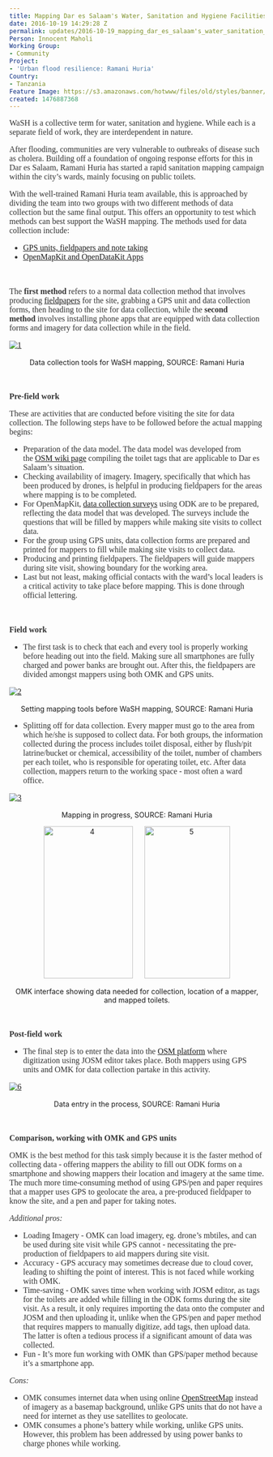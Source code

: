 ```yaml
---
title: Mapping Dar es Salaam's Water, Sanitation and Hygiene Facilities
date: 2016-10-19 14:29:28 Z
permalink: updates/2016-10-19_mapping_dar_es_salaam's_water_sanitation_and_hygiene_facilities
Person: Innocent Maholi
Working Group:
- Community
Project:
- 'Urban flood resilience: Ramani Huria'
Country:
- Tanzania
Feature Image: https://s3.amazonaws.com/hotwww/files/old/styles/banner/public/2.jpg
created: 1476887368
---
```


<p style="color: #333333; font-family: Georgia, 'Times New Roman', 'Bitstream Charter', Times, serif; font-size: 16px; font-style: normal; font-variant-ligatures: normal; font-variant-caps: normal; font-weight: normal;"><span style="font-weight: 400;">WaSH is a collective term for water, sanitation and hygiene. While each is a separate field of work, they are interdependent in nature.</span></p><p style="color: #333333; font-family: Georgia, 'Times New Roman', 'Bitstream Charter', Times, serif; font-size: 16px; font-style: normal; font-variant-ligatures: normal; font-variant-caps: normal; font-weight: normal;"><span style="font-weight: 400;">After flooding, communities are very vulnerable to outbreaks of disease such as cholera. Building off a foundation of ongoing response efforts for this in Dar es Salaam, Ramani Huria has started a rapid sanitation mapping campaign within the city’s wards, mainly focusing on public toilets.</span></p><p style="color: #333333; font-family: Georgia, 'Times New Roman', 'Bitstream Charter', Times, serif; font-size: 16px; font-style: normal; font-variant-ligatures: normal; font-variant-caps: normal; font-weight: normal;"><span style="font-weight: 400;">With the well-trained Ramani Huria team available, this is approached by dividing the team into two groups with two different methods of data collection but the same final output. This offers an opportunity to test which methods can best support the WaSH mapping. The methods used for data collection include:</span></p><ul style="color: #333333; font-family: Georgia, 'Times New Roman', 'Bitstream Charter', Times, serif; font-size: 16px; font-style: normal; font-variant-ligatures: normal; font-variant-caps: normal; font-weight: normal;"><li style="font-weight: 400;"><a href="http://ramanihuria.org/data-collection-tools/">GPS units, fieldpapers and note taking</a></li><li style="font-weight: 400;"><span style="font-weight: 400;"><a href="http://openmapkit.org/">OpenMapKit and OpenDataKit Apps</a></span></li></ul><p style="color: #333333; font-family: Georgia, 'Times New Roman', 'Bitstream Charter', Times, serif; font-size: 16px; font-style: normal; font-variant-ligatures: normal; font-variant-caps: normal; font-weight: normal;">&nbsp;</p><p style="color: #333333; font-family: Georgia, 'Times New Roman', 'Bitstream Charter', Times, serif; font-size: 16px; font-style: normal; font-variant-ligatures: normal; font-variant-caps: normal; font-weight: normal;"><span style="font-weight: 400;">The&nbsp;</span><strong style="font-weight: bold !important;">first method</strong><span style="font-weight: 400;">&nbsp;refers to a normal data collection method that involves producing&nbsp;</span><a href="http://fieldpapers.org/">fieldpapers</a><span style="font-weight: 400;">&nbsp;for the site, grabbing a GPS unit and data collection forms, then heading to the site for data collection, while the&nbsp;</span><strong style="font-weight: bold !important;">second method</strong><span style="font-weight: 400;">&nbsp;involves installing phone apps that are equipped with data collection forms and imagery for data collection while in the field.</span></p><p style="color: #333333; font-family: Georgia, 'Times New Roman', 'Bitstream Charter', Times, serif; font-size: 16px; font-style: normal; font-variant-ligatures: normal; font-variant-caps: normal; font-weight: normal;"><a href="http://ramanihuria.org/wp-content/uploads/2016/10/1.png"><img class="aligncenter wp-image-1284 size-full" style="display: block; margin-left: auto; margin-right: auto;" src="http://ramanihuria.org/wp-content/uploads/2016/10/1.png" alt="1" style="width:602px;height:338px"></a></p><p style="text-align: center;"><span style="font-weight: 400;">Data collection tools for WaSH mapping, SOURCE: Ramani Huria</span></p><p style="color: #333333; font-family: Georgia, 'Times New Roman', 'Bitstream Charter', Times, serif; font-size: 16px; font-style: normal; font-variant-ligatures: normal; font-variant-caps: normal; font-weight: normal;">&nbsp;</p><p style="color: #333333; font-family: Georgia, 'Times New Roman', 'Bitstream Charter', Times, serif; font-size: 16px; font-style: normal; font-variant-ligatures: normal; font-variant-caps: normal; font-weight: normal;"><strong style="font-weight: bold !important;">Pre-field work</strong></p><p style="color: #333333; font-family: Georgia, 'Times New Roman', 'Bitstream Charter', Times, serif; font-size: 16px; font-style: normal; font-variant-ligatures: normal; font-variant-caps: normal; font-weight: normal;"><span style="font-weight: 400;">These are activities that are conducted before visiting the site for data collection. The following steps have to be followed before the actual mapping begins:</span></p><ul style="color: #333333; font-family: Georgia, 'Times New Roman', 'Bitstream Charter', Times, serif; font-size: 16px; font-style: normal; font-variant-ligatures: normal; font-variant-caps: normal; font-weight: normal;"><li style="font-weight: 400;"><span style="font-weight: 400;">Preparation of the data model. The data model was developed from the&nbsp;</span><a href="http://wiki.openstreetmap.org/wiki/Tag:amenity%3Dtoilets">OSM wiki page</a><span style="font-weight: 400;">&nbsp;compiling the toilet tags that are applicable to Dar es Salaam’s situation.</span></li><li style="font-weight: 400;"><span style="font-weight: 400;">Checking availability of imagery. Imagery, specifically that which has been produced by drones, is helpful in producing fieldpapers for the areas where mapping is to be completed.</span></li><li style="font-weight: 400;"><span style="font-weight: 400;">For OpenMapKit,&nbsp;</span><a href="http://openmapkit.org/docs_odkformsforomk.html">data collection surveys</a><span style="font-weight: 400;">&nbsp;using ODK are to be prepared, reflecting the data model that was developed. The surveys include the questions that will be filled by mappers while making site visits to collect data.</span></li><li style="font-weight: 400;"><span style="font-weight: 400;">For the group using GPS units, data collection forms are prepared and printed for mappers to fill while making site visits to collect data.</span></li><li style="font-weight: 400;"><span style="font-weight: 400;">Producing and printing fieldpapers. The fieldpapers will guide mappers during site visit, showing boundary for the working area.</span></li><li style="font-weight: 400;"><span style="font-weight: 400;">Last but not least, making official contacts with the ward’s local leaders is a critical activity to take place before mapping. This is done through official lettering.</span></li></ul><p style="color: #333333; font-family: Georgia, 'Times New Roman', 'Bitstream Charter', Times, serif; font-size: 16px; font-style: normal; font-variant-ligatures: normal; font-variant-caps: normal; font-weight: normal;">&nbsp;</p><p style="color: #333333; font-family: Georgia, 'Times New Roman', 'Bitstream Charter', Times, serif; font-size: 16px; font-style: normal; font-variant-ligatures: normal; font-variant-caps: normal; font-weight: normal;"><strong style="font-weight: bold !important;">Field work</strong></p><ul style="color: #333333; font-family: Georgia, 'Times New Roman', 'Bitstream Charter', Times, serif; font-size: 16px; font-style: normal; font-variant-ligatures: normal; font-variant-caps: normal; font-weight: normal;"><li style="font-weight: 400;"><span style="font-weight: 400;">The first task is to check that each and every tool is properly working before heading out into the field. Making sure all smartphones are fully charged and power banks are brought out. After this, the fieldpapers are divided amongst mappers using both OMK and GPS units.</span></li></ul><p style="color: #333333; font-family: Georgia, 'Times New Roman', 'Bitstream Charter', Times, serif; font-size: 16px; font-style: normal; font-variant-ligatures: normal; font-variant-caps: normal; font-weight: normal;"><a href="http://ramanihuria.org/wp-content/uploads/2016/10/2.jpg"><img class="aligncenter wp-image-1285 " style="display: block; margin-left: auto; margin-right: auto;" src="http://ramanihuria.org/wp-content/uploads/2016/10/2.jpg" alt="2" style="width:538px;height:302px"></a></p><p style="text-align: center;"><span style="font-weight: 400;">Setting mapping tools before WaSH mapping, SOURCE: Ramani Huria</span></p><ul style="color: #333333; font-family: Georgia, 'Times New Roman', 'Bitstream Charter', Times, serif; font-size: 16px; font-style: normal; font-variant-ligatures: normal; font-variant-caps: normal; font-weight: normal;"><li style="font-weight: 400;"><span style="font-weight: 400;">Splitting off for data collection. Every mapper must go to the area from which he/she is supposed to collect data. For both groups, the information collected during the process includes toilet disposal, either by flush/pit latrine/bucket or chemical, accessibility of the toilet, number of chambers per each toilet, who is responsible for operating toilet, etc. After data collection, mappers return to the working space - most often a ward office.</span></li></ul><p style="color: #333333; font-family: Georgia, 'Times New Roman', 'Bitstream Charter', Times, serif; font-size: 16px; font-style: normal; font-variant-ligatures: normal; font-variant-caps: normal; font-weight: normal;"><a href="http://ramanihuria.org/wp-content/uploads/2016/10/3.jpg"><img class="aligncenter wp-image-1286 " style="display: block; margin-left: auto; margin-right: auto;" src="http://ramanihuria.org/wp-content/uploads/2016/10/3.jpg" alt="3" style="width:567px;height:319px"></a></p><p style="text-align: center;"><span style="font-weight: 400;">Mapping in progress, SOURCE: Ramani Huria</span></p><p style="text-align: center;"><a href="http://ramanihuria.org/wp-content/uploads/2016/10/4.png"><img class="alignnone wp-image-1287 size-medium" src="http://ramanihuria.org/wp-content/uploads/2016/10/4-176x300.png" alt="4" style="width:176px;height:300px"></a>&nbsp; &nbsp; &nbsp;&nbsp;<a href="http://ramanihuria.org/wp-content/uploads/2016/10/5.jpg"><img class="alignnone wp-image-1288 size-medium" src="http://ramanihuria.org/wp-content/uploads/2016/10/5-169x300.jpg" alt="5" style="width:169px;height:300px"></a></p><p style="text-align: center;"><span style="font-weight: 400;">OMK interface showing data needed for collection, location of a mapper, and mapped toilets.</span></p><p style="color: #333333; font-family: Georgia, 'Times New Roman', 'Bitstream Charter', Times, serif; font-size: 16px; font-style: normal; font-variant-ligatures: normal; font-variant-caps: normal; font-weight: normal;">&nbsp;</p><p style="color: #333333; font-family: Georgia, 'Times New Roman', 'Bitstream Charter', Times, serif; font-size: 16px; font-style: normal; font-variant-ligatures: normal; font-variant-caps: normal; font-weight: normal;"><strong style="font-weight: bold !important;">Post-field work</strong></p><ul style="color: #333333; font-family: Georgia, 'Times New Roman', 'Bitstream Charter', Times, serif; font-size: 16px; font-style: normal; font-variant-ligatures: normal; font-variant-caps: normal; font-weight: normal;"><li style="font-weight: 400;"><span style="font-weight: 400;">The final step is to enter the data into the&nbsp;</span><a href="http://www.openstreetmap.org/#map=18/-6.80635/39.25452">OSM platform</a><span style="font-weight: 400;">&nbsp;where digitization using JOSM editor takes place. Both mappers using GPS units and OMK for data collection partake in this activity.</span></li></ul><p style="color: #333333; font-family: Georgia, 'Times New Roman', 'Bitstream Charter', Times, serif; font-size: 16px; font-style: normal; font-variant-ligatures: normal; font-variant-caps: normal; font-weight: normal;"><a href="http://ramanihuria.org/wp-content/uploads/2016/10/6.jpg"><img class="aligncenter wp-image-1289 " style="display: block; margin-left: auto; margin-right: auto;" src="http://ramanihuria.org/wp-content/uploads/2016/10/6-1024x576.jpg" alt="6" style="width:589px;height:331px"></a></p><p style="text-align: center;"><span style="font-weight: 400;">Data entry in the process, SOURCE: Ramani Huria</span></p><p style="color: #333333; font-family: Georgia, 'Times New Roman', 'Bitstream Charter', Times, serif; font-size: 16px; font-style: normal; font-variant-ligatures: normal; font-variant-caps: normal; font-weight: normal;">&nbsp;</p><p style="color: #333333; font-family: Georgia, 'Times New Roman', 'Bitstream Charter', Times, serif; font-size: 16px; font-style: normal; font-variant-ligatures: normal; font-variant-caps: normal; font-weight: normal;"><strong style="font-weight: bold !important;">Comparison, working with OMK and GPS units</strong></p><p style="color: #333333; font-family: Georgia, 'Times New Roman', 'Bitstream Charter', Times, serif; font-size: 16px; font-style: normal; font-variant-ligatures: normal; font-variant-caps: normal; font-weight: normal;"><span style="font-weight: 400;">OMK is the best method for this task simply because it is the faster method of collecting data - offering mappers the ability to fill out ODK forms on a smartphone and showing mappers their location and imagery at the same time. The much more time-consuming method of using GPS/pen and paper requires that a mapper uses GPS to geolocate the area, a pre-produced fieldpaper to know the site, and a pen and paper for taking notes.</span></p><p style="color: #333333; font-family: Georgia, 'Times New Roman', 'Bitstream Charter', Times, serif; font-size: 16px; font-style: normal; font-variant-ligatures: normal; font-variant-caps: normal; font-weight: normal;"><em>Additional pros:</em></p><ul style="color: #333333; font-family: Georgia, 'Times New Roman', 'Bitstream Charter', Times, serif; font-size: 16px; font-style: normal; font-variant-ligatures: normal; font-variant-caps: normal; font-weight: normal;"><li style="font-weight: 400;"><span style="font-weight: 400;">Loading Imagery - OMK can load imagery, eg. drone’s mbtiles, and can be used during site visit while GPS cannot - necessitating the pre-production of fieldpapers to aid mappers during site visit.</span></li><li style="font-weight: 400;"><span style="font-weight: 400;">Accuracy - GPS accuracy may sometimes decrease due to cloud cover, leading to shifting the point of interest. This is not faced while working with OMK.</span></li><li style="font-weight: 400;"><span style="font-weight: 400;">Time-saving - OMK saves time when working with JOSM editor, as tags for the toilets are added while filling in the ODK forms during the site visit. As a result, it only requires importing the data onto the computer and JOSM and then uploading it, unlike when the GPS/pen and paper method that requires mappers to manually digitize, add tags, then upload data. The latter is often a tedious process if a significant amount of data was collected.</span></li><li style="font-weight: 400;"><span style="font-weight: 400;">Fun - It’s more fun working with OMK than GPS/paper method because it’s a smartphone app.</span></li></ul><p style="color: #333333; font-family: Georgia, 'Times New Roman', 'Bitstream Charter', Times, serif; font-size: 16px; font-style: normal; font-variant-ligatures: normal; font-variant-caps: normal; font-weight: normal;"><em>Cons:</em></p><ul style="color: #333333; font-family: Georgia, 'Times New Roman', 'Bitstream Charter', Times, serif; font-size: 16px; font-style: normal; font-variant-ligatures: normal; font-variant-caps: normal; font-weight: normal;"><li style="font-weight: 400;"><span style="font-weight: 400;">OMK consumes internet data when using online&nbsp;</span><a href="http://www.openstreetmap.org/#map=18/-6.80635/39.25452">OpenStreetMap</a><span style="font-weight: 400;">&nbsp;instead of imagery as a basemap background, unlike GPS units that do not have a need for internet as they use satellites to geolocate.</span></li><li style="font-weight: 400;"><span style="font-weight: 400;">OMK consumes a phone’s battery while working, unlike GPS units. However, this problem has been addressed by using power banks to charge phones while working.</span></li></ul>
